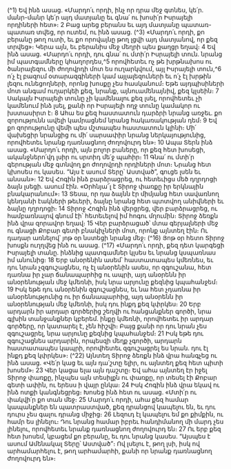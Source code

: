 
(^1) Եվ ինձ ասաց. «Մարդո՛ւ որդի, ինչ որ դրա մեջ գտնես, կե՛ր. մանր-մանր կե՛ր այդ մատյանը եւ գնա՛ ու խոսի՛ր
Իսրայելի որդիների հետ»։ 2 Բաց արեց բերանս եւ այդ մատյանը պատառ-պատառ տվեց, որ ուտեմ, ու ինձ ասաց.
(^3) «Մարդո՛ւ որդի, քո բերանը թող ուտի, եւ քո որովայնը թող լցվի այդ մատյանով, որ քեզ տրվեց»։ Կերա այն, եւ բերանիս
մեջ մեղրի պես քաղցր եղավ։ 4 Եվ ինձ ասաց. «Մարդո՛ւ որդի, դու գնա՛ ու մտի՛ր Իսրայելի տուն. նրանց իմ պատգամները
կհաղորդես,^5 որովհետեւ ոչ թե խրթնախոս ու ծանրալեզու մի ժողովրդի մոտ ես ուղարկվում, այլ Իսրայելի տուն,^6 ո՛չ էլ
բազում օտարազգիների կամ այլալեզուների եւ ո՛չ էլ խրթին լեզու ունեցողների, որոնց խոսքը չես հասկանում։ Եթե
այդպիսիների մոտ անգամ ուղարկեի քեզ, նրանք, այնուամենայնիվ, քեզ կլսեին։ 7 Սակայն Իսրայելի տունը չի
կամենալու քեզ լսել, որովհետեւ չի կամենում ինձ լսել, քանի որ Իսրայելի ողջ տունը կամակոր ու խստասիրտ է։ 8 Ահա
ես քեզ հաստատուն դարձրի նրանց առջեւ. քո զորությունն ավելի կամրացնեմ նրանց հակառակության դեմ։ 9 Եվ քո
զորությունը վեմի պես մշտապես հաստատուն կլինի։ Մի՛ վախեցիր նրանցից ու մի՛ սարսափիր նրանց ներկայությունից,
որովհետեւ նրանք դառնացնող ժողովուրդ են»։ 10 Ապա Տերն ինձ ասաց. «Մարդո՛ւ որդի, այն բոլոր բաները, որ քեզ հետ
խոսեցի, ականջներո՛վդ լսիր ու սրտիդ մե՛ջ պահիր։ 11 Գնա՛ ու մտի՛ր գերության մեջ գտնվող քո ժողովրդի որդիների
մոտ։ Նրանց հետ կխոսես ու կասես. “Այս է ասում Տերը՝ Աստված”, գուցե լսեն եւ անսան»։ 12 Եվ Հոգին ինձ բարձրացրեց,
ու հետեւիցս մեծ դղրդոցի ձայն լսեցի. ասում էին. «Օրհնյա՜լ է Տիրոջ փառքը իր երկնային բնակարանում»։ 13 Տեսա, որ
դա ձայնն էր միմյանց հետ սավառնող կենդանի էակների թեւերի, ձայնը նրանց հետ պտտվող անիվների եւ ձայնը
դղրդոցի։ 14 Տիրոջ Հոգին ինձ վերցրեց, վեր բարձրացրեց, ու համբառնալով գնում էի՝ հետեւելով իմ հոգու մղումին։ Տիրոջ
ձեռքն ինձ վրա զորավոր եղավ։ 15 Վեր բարձրացած՝ մտա գերյալների մեջ ու գնացի Քոբար գետի բնակիչների մոտ,
որոնք այնտեղ էին։ Ու դադար առնելով՝ յոթ օր նստեցի նրանց մեջ։
(^16) Յոթ օր հետո Տիրոջ խոսքն ուղղվեց ինձ ու ասաց. (^17) «Մարդո՛ւ որդի, քեզ դետ կարգեցի Իսրայելի տանը. ինձնից
պատգամներ կլսես եւ նրանց կսպառնաս իմ անունից։ 18 Երբ անօրենին ասեմ՝ հաստատապես կմեռնես, եւ դու նրան
չզգուշացնես, ոչ էլ անօրենին ասես, որ զգուշանա, հետ դառնա իր չար ճանապարհից ու ապրի, այդ անօրենն իր
անօրենության մեջ կմեռնի, իսկ նրա արյունը քեզնից կպահանջեմ։ 19 Իսկ եթե դու անօրենին զգուշացնես, եւ նա հետ
չդառնա իր անօրենությունից ու իր ճանապարհից, այդ անօրենն իր անօրենության մեջ կմեռնի, իսկ դու ինքդ քեզ
կփրկես։ 20 Երբ արդարն իր արդար գործերից շեղվի ու հանցանքներ գործի, նրա գլխին տանջանքներ կբերեմ. ինքը
կմեռնի, որովհետեւ իր արդար գործերը, որ կատարել է, չեն հիշվի։ Բայց քանի որ դու նրան չես զգուշացրել, նրա արյունը
քեզնից կպահանջեմ։ 21 Իսկ եթե դու զգուշացնես արդարին, որպեսզի մեղք չգործի, արդարն հաստատապես կապրի,
որովհետեւ զգուշացրել ես նրան. դու էլ ինքդ քեզ կփրկես»։
(^22) Այնտեղ Տիրոջ ձեռքն ինձ վրա հանգչեց ու ինձ ասաց. «Վե՛ր կաց եւ այն դա՛շտը ելիր, ու այնտեղ քեզ հետ պիտի
խոսեմ»։ 23 Վեր կացա ելա այն դաշտը։ Եվ ահա այնտեղ էր իջել Տիրոջ փառքը, ինչպես այն տեսիլքն ու փառքը, որ տեսել
էի Քոբար գետի ափին, ու երեսս ի վայր ընկա։ 24 Իսկ Հոգին ինձ վրա եկավ ու ինձ ոտքի կանգնեցրեց։ Խոսեց ինձ հետ
ու ասաց. «Մտի՛ր ու փակվի՛ր քո տան մեջ։ 25 Մարդո՛ւ որդի, ահա քեզ համար կապանքներ են պատրաստված, քեզ
դրանցով կապելու են, եւ դու դուրս չես գալու դրանց միջից։ 26 Լեզուդ էլ կապելու եմ քո քիմքին, ու համր ես լինելու։ Դու
նրանց համար իբրեւ հանդիմանող մի մարդ չես լինելու, որովհետեւ նրանք դառնացնող ժողովուրդ են։ 27 Ու երբ քեզ հետ
խոսեմ, կբացեմ քո բերանը, եւ դու նրանց կասես. “Այսպես է ասում Ամենակալ Տերը՝ Աստված”։ Ով լսելու է, թող լսի, իսկ
ով արհամարհելու է, թող արհամարհի, քանի որ նրանք դառնացնող ժողովուրդ են»։
